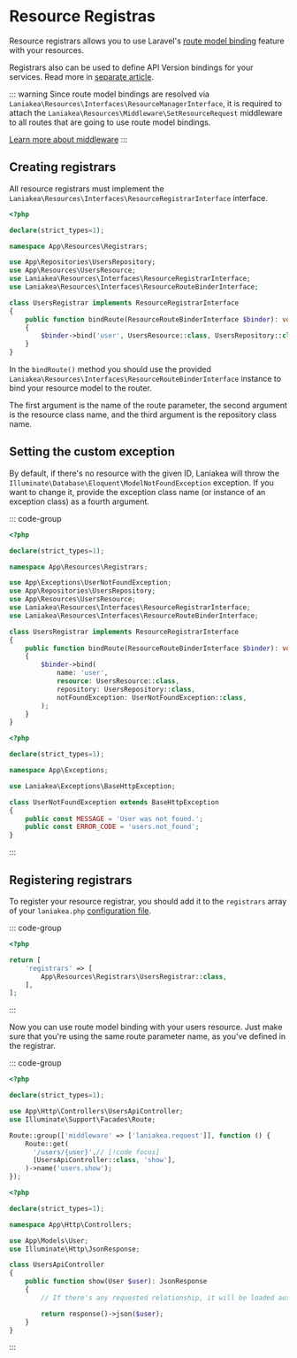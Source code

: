 # Resource Registras

Resource registrars allows you to use Laravel's [route model binding](https://laravel.com/docs/routing#route-model-binding)
feature with your resources.

Registrars also can be used to define API Version bindings for your services. Read more in [separate article](/resources/versions).

::: warning
Since route model bindings are resolved via `Laniakea\Resources\Interfaces\ResourceManagerInterface`, it is required
to attach the `Laniakea\Resources\Middleware\SetResourceRequest` middleware to all routes that are going to use
route model bindings.

[Learn more about middleware](/getting-started#middleware)
:::

## Creating registrars

All resource registrars must implement the `Laniakea\Resources\Interfaces\ResourceRegistrarInterface` interface.

```php
<?php

declare(strict_types=1);

namespace App\Resources\Registrars;

use App\Repositories\UsersRepository;
use App\Resources\UsersResource;
use Laniakea\Resources\Interfaces\ResourceRegistrarInterface;
use Laniakea\Resources\Interfaces\ResourceRouteBinderInterface;

class UsersRegistrar implements ResourceRegistrarInterface
{
    public function bindRoute(ResourceRouteBinderInterface $binder): void
    {
        $binder->bind('user', UsersResource::class, UsersRepository::class);
    }
}
```

In the `bindRoute()` method you should use the provided `Laniakea\Resources\Interfaces\ResourceRouteBinderInterface`
instance to bind your resource model to the router.

The first argument is the name of the route parameter, the second argument is the resource class name, and the third argument
is the repository class name.

## Setting the custom exception

By default, if there's no resource with the given ID, Laniakea will throw the 
`Illuminate\Database\Eloquent\ModelNotFoundException` exception. If you want to change it, provide the exception
class name (or instance of an exception class) as a fourth argument.

::: code-group
```php [UsersRegistrar.php]
<?php

declare(strict_types=1);

namespace App\Resources\Registrars;

use App\Exceptions\UserNotFoundException;
use App\Repositories\UsersRepository;
use App\Resources\UsersResource;
use Laniakea\Resources\Interfaces\ResourceRegistrarInterface;
use Laniakea\Resources\Interfaces\ResourceRouteBinderInterface;

class UsersRegistrar implements ResourceRegistrarInterface
{
    public function bindRoute(ResourceRouteBinderInterface $binder): void
    {
        $binder->bind(
            name: 'user',
            resource: UsersResource::class,
            repository: UsersRepository::class,
            notFoundException: UserNotFoundException::class,
        );
    }
}
```

```php [UserNotFoundException.php]
<?php

declare(strict_types=1);

namespace App\Exceptions;

use Laniakea\Exceptions\BaseHttpException;

class UserNotFoundException extends BaseHttpException
{
    public const MESSAGE = 'User was not found.';
    public const ERROR_CODE = 'users.not_found';
}
```
:::

## Registering registrars

To register your resource registrar, you should add it to the `registrars` array of your `laniakea.php`
[configuration file](/configuration).

::: code-group
```php [config/laniakea.php]
<?php

return [
    'registrars' => [
        App\Resources\Registrars\UsersRegistrar::class,
    ],
];
```
:::

Now you can use route model binding with your users resource. Just make sure that you're using the same route parameter name,
as you've defined in the registrar.

::: code-group
```php [api.php]
<?php

declare(strict_types=1);

use App\Http\Controllers\UsersApiController;
use Illuminate\Support\Facades\Route;

Route::group(['middleware' => ['laniakea.request']], function () {
    Route::get(
      '/users/{user}',// [!code focus]
      [UsersApiController::class, 'show'],
    )->name('users.show');
});
```
```php [UsersApiController.php]
<?php

declare(strict_types=1);

namespace App\Http\Controllers;

use App\Models\User;
use Illuminate\Http\JsonResponse;

class UsersApiController
{
    public function show(User $user): JsonResponse
    {
        // If there's any requested relationship, it will be loaded automatically by Laniakea.

        return response()->json($user);
    }
}
```
:::
